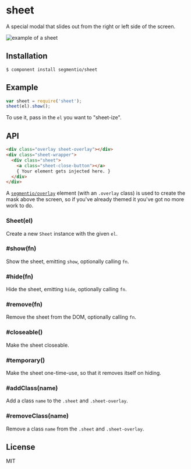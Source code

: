 # sheet

  A special modal that slides out from the right or left side of the screen.

  ![example of a sheet](http://i.cloudup.com/HNkFjYOyCE.png)

## Installation

    $ component install segmentio/sheet

## Example

```js
var sheet = require('sheet');
sheet(el).show();
```

  To use it, pass in the `el` you want to "sheet-ize".

## API

```html
<div class="overlay sheet-overlay"></div>
<div class="sheet-wrapper">
  <div class="sheet">
    <a class="sheet-close-button"></a>
    { Your element gets injected here. }
  </div>
</div>
```

A [`segmentio/overlay`](https://github.com/segmentio/overlay) element (with an `.overlay` class) is used to create the mask above the screen, so if you've already themed it you've got no more work to do.


### Sheet(el)
  Create a new `Sheet` instance with the given `el`.

### #show(fn)
  Show the sheet, emitting `show`, optionally calling `fn`.

### #hide(fn)
  Hide the sheet, emitting `hide`, optionally calling `fn`.

### #remove(fn)
  Remove the sheet from the DOM, optionally calling `fn`.

### #closeable()
  Make the sheet closeable.

### #temporary()
  Make the sheet one-time-use, so that it removes itself on hiding.

### #addClass(name)
  Add a class `name` to the `.sheet` and `.sheet-overlay`.

### #removeClass(name)
  Remove a class `name` from the `.sheet` and `.sheet-overlay`.

## License

  MIT
